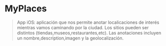 # MyPlaces
> App iOS: aplicación que nos permite anotar localicaciones de interés mientras vamos caminando por la ciudad.
  Los sitios pueden ser distintos (tiendas,museos,restaurantes,etc). Las anotaciones incluyen un nombre,description,imagen
  y la geolocalización.
  
  
